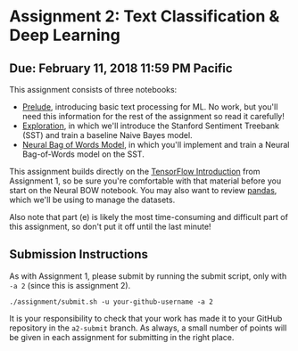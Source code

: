 # Assignment 2: Text Classification & Deep Learning

## Due: February 11, 2018 11:59 PM Pacific

This assignment consists of three notebooks:
* [Prelude](Prelude.ipynb), introducing basic text processing for ML. No work,
  but you'll need this information for the rest of the assignment so read it carefully!
* [Exploration](Exploration.ipynb), in which we'll introduce the Stanford 
  Sentiment Treebank (SST) and train a baseline Naive Bayes model.
* [Neural Bag of Words Model](NeuralBOW.ipynb), in which you'll implement and train a Neural 
  Bag-of-Words model on the SST.

This assignment builds directly on the [TensorFlow Introduction](../a1/tensorflow/tensorflow.ipynb) from Assignment 1, so be sure you're comfortable with that material before you start on the Neural BOW notebook. You may also want to review [pandas](https://pandas.pydata.org/pandas-docs/stable/index.html), which we'll be using to manage the datasets.

Also note that part (e) is likely the most time-consuming and difficult part of this assignment, so don't put it off until the last minute!

## Submission Instructions

As with Assignment 1, please submit by running the submit script, only with `-a 2` (since this is assignment 2).
```
./assignment/submit.sh -u your-github-username -a 2
```

It is your responsibility to check that your work has made it to your GitHub repository in the `a2-submit` branch.  As always, a small number of points will be given in each assignment for submitting in the right place.
